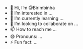 - 👋 Hi, I’m @Birimbinha
- 👀 I’m interested in ...
- 🌱 I’m currently learning ...
- 💞️ I’m looking to collaborate on ...
- 📫 How to reach me ...
- 😄 Pronouns: ...
- ⚡ Fun fact: ...

<!---
Birimbinha/Birimbinha is a ✨ special ✨ repository because its `README.md` (this file) appears on your GitHub profile.
You can click the Preview link to take a look at your changes.
--->
